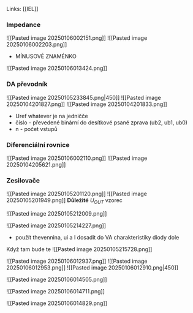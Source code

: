 Links: [[IEL]]

### Impedance
![[Pasted image 20250106002151.png]]
![[Pasted image 20250106002203.png]]
- MÍNUSOVÉ ZNAMÉNKO

![[Pasted image 20250106013424.png]]
### DA převodník
![[Pasted image 20250105233845.png|450]]
![[Pasted image 20250104201827.png]]
![[Pasted image 20250104201833.png]]
- Uref whatever je na jedničče
- číslo - převedené binární do desítkové psané zprava (ub2, ub1, ub0)
- n - počet vstupů


### Diferenciální rovnice
![[Pasted image 20250106002110.png]]
![[Pasted image 20250104205621.png]]

### Zesilovače
![[Pasted image 20250105201120.png]]
![[Pasted image 20250105201949.png]]
**Důležité**
$U_{OUT}$ vzorec


![[Pasted image 20250105212009.png]]




![[Pasted image 20250105214227.png]]
- použít thevennina, ui a I dosadit do VA charakteristiky diody dole

Když tam bude te
![[Pasted image 20250105215728.png]]


![[Pasted image 20250106012937.png]]
![[Pasted image 20250106012953.png]]
![[Pasted image 20250106012910.png|450]]




![[Pasted image 20250106014505.png]]

![[Pasted image 20250106014711.png]]

![[Pasted image 20250106014829.png]]